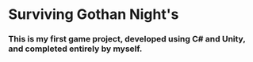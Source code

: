 # Surviving Gothan Night's
### This is my first game project, developed using C# and Unity, and completed entirely by myself.
